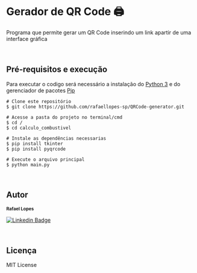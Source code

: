 # Gerador de QR Code 🖨️

<p>Programa que permite gerar um QR Code inserindo um link apartir de uma interface gráfica</p>

<br/>

## Pré-requisitos e execução<br/>

Para executar o codigo será necessário a instalação do [Python 3](https://www.python.org/) e do gerenciador de pacotes [Pip](https://pypi.org/)

```
# Clone este repositório
$ git clone https://github.com/rafaellopes-sp/QRCode-generator.git

# Acesse a pasta do projeto no terminal/cmd
$ cd /
$ cd calculo_combustivel

# Instale as dependências necessarias
$ pip install tkinter
$ pip install pyqrcode

# Execute o arquivo principal
$ python main.py

```
<br/>

## Autor
<sub><b>Rafael Lopes</b></sub></a><br/>

[![Linkedin Badge](https://img.shields.io/badge/-Rafael-blue?style=flat-square&logo=Linkedin&logoColor=white&link=https://www.linkedin.com/in/rafael-lopes-/)](https://www.linkedin.com/in/rafael-lopes-/)

<br/>

## Licença

MIT License
